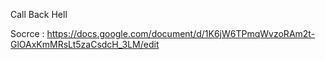 Call Back Hell

Socrce : https://docs.google.com/document/d/1K6jW6TPmqWvzoRAm2t-GlOAxKmMRsLt5zaCsdcH_3LM/edit